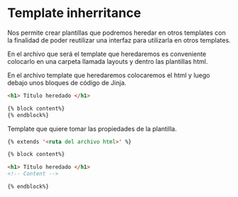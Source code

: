 # Template inherritance

Nos permite crear plantillas que podremos heredar en otros templates con la finalidad de poder reutilizar una interfaz para utilizarla en otros templates. 

En el archivo que será el template que heredaremos es conveniente colocarlo en una carpeta llamada layouts y dentro las plantillas html.

En el archivo template que heredaremos colocaremos el html y luego debajo unos bloques de código de Jinja.
```html
<h1> Título heredado </h1>

{% block content%}
{% endblock%}
```

Template que quiere tomar las propiedades de la plantilla.
```html
{% extends '<ruta del archivo html>' %}

{% block content%}

<h1> Título heredado </h1>
<!-- Content -->

{% endblock%}
```
